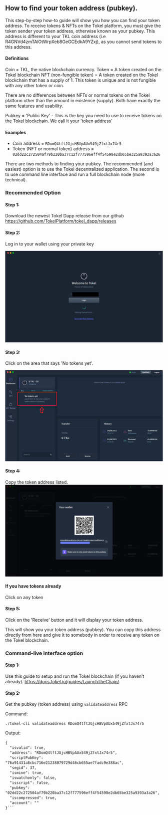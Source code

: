 ## How to find your token address (pubkey).

This step-by-step how-to guide will show you how you can find your token address. To receive tokens & NFTs on the Tokel platform, you must give the token sender your token address, otherwise known as your pubkey. This address is different to your TKL coin address (i.e R4GNVd4zmTAlOtWrpXeb8GeGCEdkA9YZxj), as you cannot send tokens to this address.

#### Definitions
Coin = TKL, the native blockchain currency.
Token = A token created on the Tokel blockchain
NFT (non-fungible token) = A token created on the Tokel blockchain that has a supply of 1. This token is unique and is not fungible with any other token or coin.

There are no differences between NFTs or normal tokens on the Tokel platform other than the amount in existence (supply). Both have exactly the same features and usability.

Pubkey = 'Public Key' - This is the key you need to use to receive tokens on the Tokel blockchain. We call it your 'token address'

#### Examples
- Coin address = `RDomQ4tftJGjcHBVpAUx549jZfxtJx74r5`
- Token (NFT or normal token) address = `02dd22c272504af79b220ba37c12f777596eff4f54598e2db65be325a9393a3a26`

There are two methods to finding your pubkey. The recommended (and easiest) option is to use the Tokel decentralized application. The second is to use command line interface and run a full blockchain node (more technical).

### Recommended Option

#### Step 1:
Download the newest Tokel Dapp release from our github
https://github.com/TokelPlatform/tokel_dapp/releases

#### Step 2:
Log in to your wallet using your private key

![picture](https://raw.githubusercontent.com/TokelPlatform/tokel_brand/main/Random/Login.png)

#### Step 3:
Click on the area that says 'No tokens yet'.

![picture](https://raw.githubusercontent.com/TokelPlatform/tokel_brand/main/Random/ClickHere.png)

#### Step 4:
Copy the token address listed.
![picture](https://raw.githubusercontent.com/TokelPlatform/tokel_brand/main/Random/TokenAddress.png)

#### If you have tokens already
Click on any token

#### Step 5:
Click on the 'Receive' button and it will display your token address.

This will show you your token address (pubkey). You can copy this address directly from here and give it to somebody in order to receive any token on the Tokel blockchain.

### Command-live interface option

#### Step 1:
Use this guide to setup and run the Tokel blockchain (if you haven't already).
https://docs.tokel.io/guides/LaunchTheChain/

#### Step 2:
Get the pubkey (token address) using `validateaddress` RPC

Command:
```
./tokel-cli validateaddress RDomQ4tftJGjcHBVpAUx549jZfxtJx74r5
```

Output:
```
{
  "isvalid": true,
  "address": "RDomQ4tftJGjcHBVpAUx549jZfxtJx74r5",
  "scriptPubKey": "76a91431a8cbc716e21238079729d46cb655ae7fadc9e388ac",
  "segid": 37,
  "ismine": true,
  "iswatchonly": false,
  "isscript": false,
  "pubkey": "02dd22c272504af79b220ba37c12f777596eff4f54598e2db65be325a9393a3a26",
  "iscompressed": true,
  "account": ""
}```
